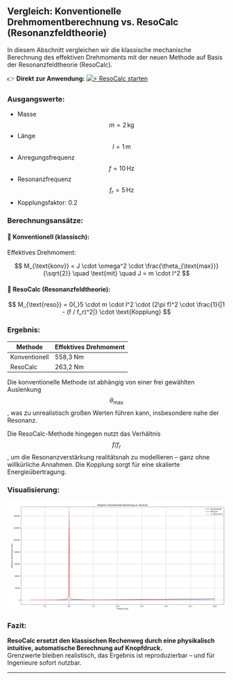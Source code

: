 ## Vergleich: Konventionelle Drehmomentberechnung vs. ResoCalc (Resonanzfeldtheorie)

In diesem Abschnitt vergleichen wir die klassische mechanische Berechnung des effektiven Drehmoments mit der neuen Methode auf Basis der Resonanzfeldtheorie (ResoCalc).

👉 **Direkt zur Anwendung:** [![⚡ ResoCalc starten](https://img.shields.io/badge/⚡_ResoCalc_starten-Resonanzfeld_theorie-orange)](https://resoshift.com/)


### Ausgangswerte:
- Masse $$m = 2\,\mathrm{kg}$$  
- Länge $$l = 1\,\mathrm{m}$$  
- Anregungsfrequenz $$f = 10\,\mathrm{Hz}$$  
- Resonanzfrequenz $$f_r = 5\,\mathrm{Hz}$$  
- Kopplungsfaktor: 0.2

### Berechnungsansätze:

#### 🔵 Konventionell (klassisch):  
Effektives Drehmoment:

$$
M_{\text{konv}} = J \cdot \omega^2 \cdot \frac{\theta_{\text{max}}}{\sqrt{2}} \quad \text{mit} \quad J = m \cdot l^2
$$

#### 🔴 ResoCalc (Resonanzfeldtheorie):

$$
M_{\text{reso}} = 0{,}5 \cdot m \cdot l^2 \cdot (2\pi f)^2 \cdot \frac{1}{|1 - (f / f_r)^2|} \cdot \text{Kopplung}
$$

### Ergebnis:
| Methode       | Effektives Drehmoment |
|---------------|------------------------|
| Konventionell | 558,3 Nm              |
| ResoCalc      | 263,2 Nm              |

Die konventionelle Methode ist abhängig von einer frei gewählten Auslenkung $$\theta_{\text{max}}$$, was zu unrealistisch großen Werten führen kann, insbesondere nahe der Resonanz.

Die ResoCalc-Methode hingegen nutzt das Verhältnis $$f / f_r$$, um die Resonanzverstärkung realitätsnah zu modellieren – ganz ohne willkürliche Annahmen. Die Kopplung sorgt für eine skalierte Energieübertragung.

### Visualisierung:

![Vergleich: ResoCalc vs. Konventionell](resocalcVSkonv.png)

### Fazit:
**ResoCalc ersetzt den klassischen Rechenweg durch eine physikalisch intuitive, automatische Berechnung auf Knopfdruck.**  
Grenzwerte bleiben realistisch, das Ergebnis ist reproduzierbar – und für Ingenieure sofort nutzbar.

---
